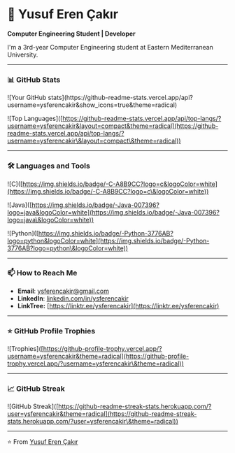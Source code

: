 # 🚀 Yusuf Eren Çakır

**Computer Engineering Student | Developer**

I'm a 3rd-year Computer Engineering student at Eastern Mediterranean University.&#x20;

---

### 📊 GitHub Stats

![Your GitHub stats]\(https\://github-readme-stats.vercel.app/api?username=ysferencakir&show\_icons=true&theme=radical)

![Top Languages]\([https://github-readme-stats.vercel.app/api/top-langs/?username=ysferencakir&layout=compact&theme=radical](https://github-readme-stats.vercel.app/api/top-langs/?username=ysferencakir\&layout=compact\&theme=radical))



---

### 🛠️ Languages and Tools

![C]\([https://img.shields.io/badge/-C-A8B9CC?logo=c&logoColor=white](https://img.shields.io/badge/-C-A8B9CC?logo=c\&logoColor=white))

![Java]\([https://img.shields.io/badge/-Java-007396?logo=java&logoColor=white](https://img.shields.io/badge/-Java-007396?logo=java\&logoColor=white))

![Python]\([https://img.shields.io/badge/-Python-3776AB?logo=python&logoColor=white](https://img.shields.io/badge/-Python-3776AB?logo=python\&logoColor=white))

---

### 📫 How to Reach Me

- **Email**: [ysferencakir@gmail.com](mailto\:ysferencakir@gmail.com)
- **LinkedIn**: [linkedin.com/in/ysferencakir](https://linkedin.com/in/ysferencakir)
- **LinkTree:** [https://linktr.ee/ysferencakir](https://linktr.ee/ysferencakir)

---

### ⭐ GitHub Profile Trophies

![Trophies]\([https://github-profile-trophy.vercel.app/?username=ysferencakir&theme=radical](https://github-profile-trophy.vercel.app/?username=ysferencakir\&theme=radical))

---

### 📈 GitHub Streak

![GitHub Streak]\([https://github-readme-streak-stats.herokuapp.com/?user=ysferencakir&theme=radical](https://github-readme-streak-stats.herokuapp.com/?user=ysferencakir\&theme=radical))

---

⭐️ From [Yusuf Eren Çakır](https://github.com/ysferencakir)



